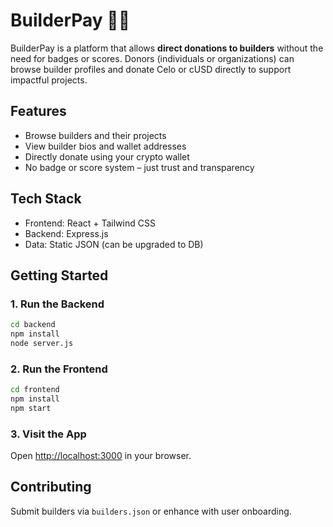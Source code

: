# BuilderPay 🔨💸

BuilderPay is a platform that allows **direct donations to builders** without the need for badges or scores. Donors (individuals or organizations) can browse builder profiles and donate Celo or cUSD directly to support impactful projects.

## Features
- Browse builders and their projects
- View builder bios and wallet addresses
- Directly donate using your crypto wallet
- No badge or score system – just trust and transparency

## Tech Stack
- Frontend: React + Tailwind CSS
- Backend: Express.js
- Data: Static JSON (can be upgraded to DB)

## Getting Started

### 1. Run the Backend
```bash
cd backend
npm install
node server.js
```

### 2. Run the Frontend
```bash
cd frontend
npm install
npm start
```

### 3. Visit the App
Open [http://localhost:3000](http://localhost:3000) in your browser.

## Contributing
Submit builders via `builders.json` or enhance with user onboarding.
